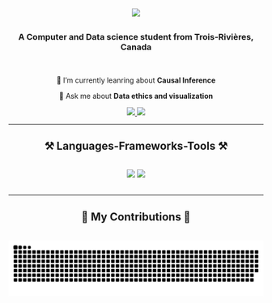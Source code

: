 <h1 align="center">
    <img src="https://readme-typing-svg.herokuapp.com/?font=Righteous&size=35&center=true&vCenter=true&width=500&height=70&duration=4000&lines=Hi+There!;+I'm+Abderraouf!;" />
</h1>

<h3 align="center">A Computer and Data science student from Trois-Rivières, Canada</h3>

<br/>

<div align="center">
 
 🔭 I’m currently leanring about **Causal Inference**

💬 Ask me about **Data ethics and visualization**

 </div>
 
<div align="center"> 
  <a href="mailto:a.guess.1874@gmail.com">
    <img src="https://img.shields.io/badge/Gmail-333333?style=for-the-badge&logo=gmail&logoColor=red" />
  </a>
  <a href="https://www.linkedin.com/in/abderraouf-guessoum-605815264/" target="_blank">
    <img src="https://img.shields.io/badge/LinkedIn-0077B5?style=for-the-badge&logo=linkedin&logoColor=white" target="_blank" />
  </a>
</div>

 <hr/>
 
<h2 align="center">⚒️ Languages-Frameworks-Tools ⚒️</h2>
<br/>
<div align="center">
    <img src="https://skillicons.dev/icons?i=html,css,vscode,github,git,r,anaconda" />
    <img src="https://skillicons.dev/icons?i=python,javascript,mongodb,java,mysql" /><br>
</div>

<br/>
<hr/>

<div align="center">
  <h2>🐍 My Contributions 🐍</h2>
  <br>
  <img alt="snake eating my contributions" src="https://github.com/RafGuess/RafGuess/blob/main/github-user-contribution.svg" />
  
  <br/><br/><br/>
</div>



